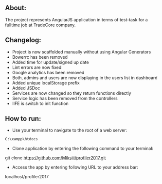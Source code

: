 About:
------------
The project represents AngularJS application in terms of test-task for a fulltime job at TradeCore company.  

Changelog:
------------

- Project is now scaffolded manually without using Angular Generators
- Bowerrc has been removed
- Added time for update/signed up date
- Lint errors are now fixed 
- Google analytics has been removed
- Both, admins and users are now displaying in the users list in dashboard
- Added unique localStorage prefix
- Added JSDoc
- Services are now changed so they return functions directly 
- Service logic has been removed from the controllers
- IIFE is switch to init function  


How to run:
------------

- Use your terminal to navigate to the root of a web server: 

```ruby
C:\xampp\htdocs
```

- Clone application by entering the following command to your terminal:

git clone https://github.com/Miksiii/profiler2017.git

- Access the app by entering following URL to your address bar:

localhost/profiler2017
